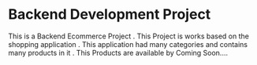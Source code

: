# Backend Development Project

This is a Backend Ecommerce Project . This Project is works based on the shopping application . This application had many categories and contains many products in it . This Products are available by Coming Soon....
